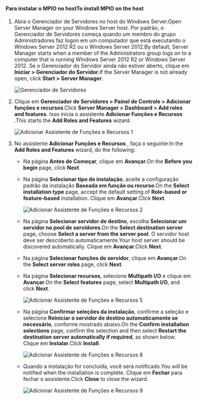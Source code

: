 #### <a name="to-install-mpio-on-the-host"></a><span data-ttu-id="0b448-101">Para instalar o MPIO no host</span><span class="sxs-lookup"><span data-stu-id="0b448-101">To install MPIO on the host</span></span>
1. <span data-ttu-id="0b448-102">Abra o Gerenciador de Servidores no host do Windows Server.</span><span class="sxs-lookup"><span data-stu-id="0b448-102">Open Server Manager on your Windows Server host.</span></span> <span data-ttu-id="0b448-103">Por padrão, o Gerenciador de Servidores começa quando um membro do grupo Administradores faz logon em um computador que está executando o Windows Server 2012 R2 ou o Windows Server 2012.</span><span class="sxs-lookup"><span data-stu-id="0b448-103">By default, Server Manager starts when a member of the Administrators group logs on to a computer that is running Windows Server 2012 R2 or Windows Server 2012.</span></span> <span data-ttu-id="0b448-104">Se o Gerenciador do Servidor ainda não estiver aberto, clique em **Iniciar > Gerenciador do Servidor**.</span><span class="sxs-lookup"><span data-stu-id="0b448-104">If the Server Manager is not already open, click **Start > Server Manager**.</span></span>
   
    ![Gerenciador de Servidores](./media/storsimple-install-mpio-windows-server/IC740997.png)
2. <span data-ttu-id="0b448-106">Clique em **Gerenciador de Servidores > Painel de Controle > Adicionar funções e recursos**.</span><span class="sxs-lookup"><span data-stu-id="0b448-106">Click **Server Manager > Dashboard > Add roles and features**.</span></span> <span data-ttu-id="0b448-107">Isso inicia o assistente **Adicionar Funções e Recursos** .</span><span class="sxs-lookup"><span data-stu-id="0b448-107">This starts the **Add Roles and Features** wizard.</span></span>
   
    ![Adicionar Assistente de Funções e Recursos 1](./media/storsimple-install-mpio-windows-server/IC740998.png)
3. <span data-ttu-id="0b448-109">No assistente **Adicionar Funções e Recursos** , faça o seguinte:</span><span class="sxs-lookup"><span data-stu-id="0b448-109">In the **Add Roles and Features** wizard, do the following:</span></span>
   
   * <span data-ttu-id="0b448-110">Na página **Antes de Começar**, clique em **Avançar**.</span><span class="sxs-lookup"><span data-stu-id="0b448-110">On the **Before you begin** page, click **Next**.</span></span>
   * <span data-ttu-id="0b448-111">Na página **Selecionar tipo de instalação**, aceite a configuração padrão da instalação **Baseada em função ou recurso**.</span><span class="sxs-lookup"><span data-stu-id="0b448-111">On the **Select installation type** page, accept the default setting of **Role-based or feature-based** installation.</span></span> <span data-ttu-id="0b448-112">Clique em **Avançar**.</span><span class="sxs-lookup"><span data-stu-id="0b448-112">Click **Next**.</span></span>
     
       ![Adicionar Assistente de Funções e Recursos 2](./media/storsimple-install-mpio-windows-server/IC740999.png)
   * <span data-ttu-id="0b448-114">Na página **Selecionar servidor de destino**, escolha **Selecionar um servidor no pool de servidores**.</span><span class="sxs-lookup"><span data-stu-id="0b448-114">On the **Select destination server** page, choose **Select a server from the server pool**.</span></span> <span data-ttu-id="0b448-115">O servidor host deve ser descoberto automaticamente.</span><span class="sxs-lookup"><span data-stu-id="0b448-115">Your host server should be discovered automatically.</span></span> <span data-ttu-id="0b448-116">Clique em **Avançar**.</span><span class="sxs-lookup"><span data-stu-id="0b448-116">Click **Next**.</span></span>
   * <span data-ttu-id="0b448-117">Na página **Selecionar funções do servidor**, clique em **Avançar**.</span><span class="sxs-lookup"><span data-stu-id="0b448-117">On the **Select server roles** page, click **Next**.</span></span>
   * <span data-ttu-id="0b448-118">Na página **Selecionar recursos**, selecione **Multipath I/O** e clique em **Avançar**.</span><span class="sxs-lookup"><span data-stu-id="0b448-118">On the **Select features** page, select **Multipath I/O**, and click **Next**.</span></span>
     
       ![Adicionar Assistente de Funções e Recursos 5](./media/storsimple-install-mpio-windows-server/IC741000.png)
   * <span data-ttu-id="0b448-120">Na página **Confirmar seleções da instalação**, confirme a seleção e selecione **Reiniciar o servidor de destino automaticamente se necessário**, conforme mostrado abaixo.</span><span class="sxs-lookup"><span data-stu-id="0b448-120">On the **Confirm installation selections** page, confirm the selection and then select **Restart the destination server automatically if required**, as shown below.</span></span> <span data-ttu-id="0b448-121">Clique em **Instalar**.</span><span class="sxs-lookup"><span data-stu-id="0b448-121">Click **Install**.</span></span>
     
       ![Adicionar Assistente de Funções e Recursos 8](./media/storsimple-install-mpio-windows-server/IC741001.png)
   * <span data-ttu-id="0b448-123">Quando a instalação for concluída, você será notificado.</span><span class="sxs-lookup"><span data-stu-id="0b448-123">You will be notified when the installation is complete.</span></span> <span data-ttu-id="0b448-124">Clique em **Fechar** para fechar o assistente.</span><span class="sxs-lookup"><span data-stu-id="0b448-124">Click **Close** to close the wizard.</span></span>
     
       ![Adicionar Assistente de Funções e Recursos 9](./media/storsimple-install-mpio-windows-server/IC741002.png)

